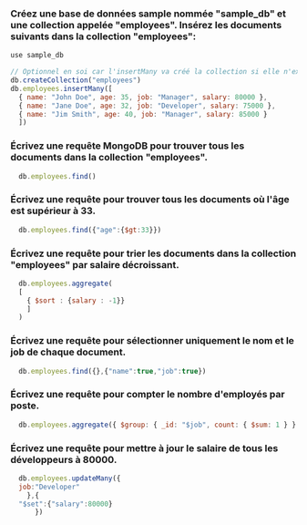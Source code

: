 ### Créez une base de données sample nommée "sample_db" et une collection appelée "employees". Insérez les documents suivants dans la collection "employees":

```javascript
use sample_db

// Optionnel en soi car l'insertMany va créé la collection si elle n'existe pas
db.createCollection("employees")
db.employees.insertMany([
  { name: "John Doe", age: 35, job: "Manager", salary: 80000 },
  { name: "Jane Doe", age: 32, job: "Developer", salary: 75000 },
  { name: "Jim Smith", age: 40, job: "Manager", salary: 85000 }
  ])
```

### Écrivez une requête MongoDB pour trouver tous les documents dans la collection "employees".
```js 
  db.employees.find()
```

### Écrivez une requête pour trouver tous les documents où l'âge est supérieur à 33.
```js
  db.employees.find({"age":{$gt:33}})
```

### Écrivez une requête pour trier les documents dans la collection "employees" par salaire décroissant.
```js
  db.employees.aggregate(
  [
    { $sort : {salary : -1}}
    ]
  )
```

### Écrivez une requête pour sélectionner uniquement le nom et le job de chaque document.
```js
  db.employees.find({},{"name":true,"job":true})
``` 

### Écrivez une requête pour compter le nombre d'employés par poste.
```js 
  db.employees.aggregate({ $group: { _id: "$job", count: { $sum: 1 } } })
```

### Écrivez une requête pour mettre à jour le salaire de tous les développeurs à 80000.
```js
  db.employees.updateMany({
  job:"Developer"
    },{
  "$set":{"salary":80000}
      })
```
